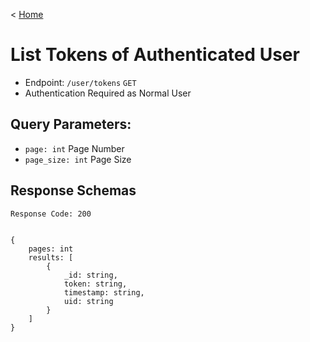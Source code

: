 < [Home](../../../BackendAPIs.md#vehicle-endpoints)
# List Tokens of Authenticated User
- Endpoint: `/user/tokens` `GET`
- Authentication Required as Normal User
## Query Parameters:
- `page: int` Page Number
- `page_size: int` Page Size
## Response Schemas
```
Response Code: 200


{
    pages: int
    results: [
        {
            _id: string,
            token: string,
            timestamp: string,
            uid: string
        }
    ]
}
```